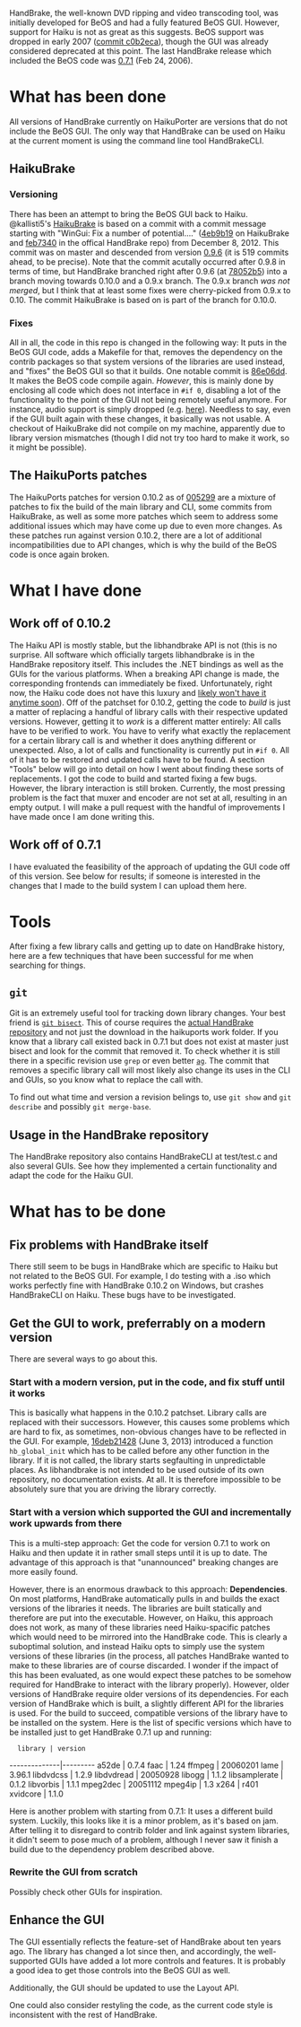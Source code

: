 HandBrake, the well-known DVD ripping and video transcoding tool, was initially
developed for BeOS and had a fully featured BeOS GUI. However, support for
Haiku is not as great as this suggests. BeOS support was dropped in early 2007
([commit c0b2eca](https://github.com/HandBrake/HandBrake/commit/c0b2eca)),
though the GUI was already considered deprecated at this point. The last
HandBrake release which included the BeOS code was
[0.7.1](https://github.com/HandBrake/HandBrake/releases/tag/0.7.1) (Feb 24,
2006).

# What has been done
All versions of HandBrake currently on HaikuPorter are versions that do not
include the BeOS GUI. The only way that HandBrake can be used on Haiku at the
current moment is using the command line tool HandBrakeCLI.

## HaikuBrake
### Versioning
There has been an attempt to bring the BeOS GUI back to Haiku. @kallisti5's
[HaikuBrake](https://github.com/kallisti5/HaikuBrake) is based on a commit with
a commit message starting with "WinGui: Fix a number of potential...."
([4eb9b19](https://github.com/kallisti5/HaikuBrake/commit/4eb9b19d3758c089fdea16adcf2243cca22de909)
on HaikuBrake and
[feb7340](https://github.com/HandBrake/HandBrake/commit/feb7340) in the offical
HandBrake repo) from December 8, 2012. This commit was on master and descended
from version [0.9.6](https://github.com/HandBrake/HandBrake/releases/tag/0.9.6)
(it is 519 commits ahead, to be precise). Note that the commit acutally
occurred after 0.9.8 in terms of time, but HandBrake branched right after 0.9.6
(at [78052b5](https://github.com/HandBrake/HandBrake/commit/78052b5)) into a
branch moving towards 0.10.0 and a 0.9.x branch. The 0.9.x branch *was not
merged*, but I think that at least some fixes were cherry-picked from 0.9.x to
0.10. The commit HaikuBrake is based on is part of the branch for 0.10.0.

### Fixes
All in all, the code in this repo is changed in the following way: It puts in
the BeOS GUI code, adds a Makefile for that, removes the dependency on the
contrib packages so that system versions of the libraries are used instead, and
"fixes" the BeOS GUI so that it builds. One notable commit is
[86e06dd](https://github.com/kallisti5/HaikuBrake/commit/86e06dd04d93108a8156f2aa73c8fb404ade92ea).
It makes the BeOS code compile again. *However*, this is mainly done by
enclosing all code which does not interface in `#if 0`, disabling a lot of the
functionality to the point of the GUI not being remotely useful anymore. For
instance, audio support is simply dropped (e.g.
[here](https://github.com/kallisti5/HaikuBrake/commit/86e06dd04d93108a8156f2aa73c8fb404ade92ea#diff-a1dffb371a1de8a96b3df30cd292ac0fR899)).
Needless to say, even if the GUI built again with these changes, it basically
was not usable. A checkout of HaikuBrake did not compile on my machine,
apparently due to library version mismatches (though I did not try too hard to
make it work, so it might be possible).

## The HaikuPorts patches
The HaikuPorts patches for version 0.10.2 as of
[005299](https://github.com/haikuports/haikuports/commit/005299) are a mixture
of patches to fix the build of the main library and CLI, some commits from
HaikuBrake, as well as some more patches which seem to address some additional
issues which may have come up due to even more changes. As these patches run
against version 0.10.2, there are a lot of additional incompatibilities due to
API changes, which is why the build of the BeOS code is once again broken.

# What I have done
## Work off of 0.10.2
The Haiku API is mostly stable, but the libhandbrake API is not (this is no
surprise. All software which officially targets libhandbrake is in the
HandBrake repository itself. This includes the .NET bindings as well as the
GUIs for the various platforms. When a breaking API change is made, the
corresponding frontends can immediately be fixed. Unfortunately, right now, the
Haiku code does not have this luxury and [likely won't have it anytime
soon](https://reviews.handbrake.fr/r/480/)). Off of the patchset for 0.10.2,
getting the code to *build* is just a matter of replacing a handful of library
calls with their respective updated versions. However, getting it to *work* is
a different matter entirely: All calls have to be verified to work. You have to
verify what exactly the replacement for a certain library call is and whether
it does anything different or unexpected. Also, a lot of calls and
functionality is currently put in `#if 0`. All of it has to be restored and
updated calls have to be found. A section "Tools" below will go into detail on
how I went about finding these sorts of replacements. I got the code to build
and started fixing a few bugs. However, the library interaction is still
broken. Currently, the most pressing problem is the fact that muxer and encoder
are not set at all, resulting in an empty output.  I will make a pull request
with the handful of improvements I have made once I am done writing this.

## Work off of 0.7.1
I have evaluated the feasibility of the approach of updating the GUI code off
of this version. See below for results; if someone is interested in the changes
that I made to the build system I can upload them here.

# Tools
After fixing a few library calls and getting up to date on HandBrake history,
here are a few techniques that have been successful for me when searching for
things.
## `git`
Git is an extremely useful tool for tracking down library changes. Your best
friend is [`git bisect`](https://git-scm.com/docs/git-bisect). This of course
requires the [actual HandBrake
repository](https://github.com/HandBrake/HandBrake) and not just the download
in the haikuports work folder. If you know that a library call existed back in
0.7.1 but does not exist at master just bisect and look for the commit that
removed it. To check whether it is still there in a specific revision use
`grep` or even better [`ag`](https://git-scm.com/docs/git-bisect). The commit
that removes a specific library call will most likely also change its uses in
the CLI and GUIs, so you know what to replace the call with.

To find out what time and version a revision belings to, use `git show` and
`git describe` and possibly `git merge-base`.
## Usage in the HandBrake repository
The HandBrake repository also contains HandBrakeCLI at test/test.c and also
several GUIs. See how they implemented a certain functionality and adapt the
code for the Haiku GUI.

# What has to be done
## Fix problems with HandBrake itself
There still seem to be bugs in HandBrake which are specific to Haiku but not
related to the BeOS GUI. For example, I do testing with a .iso which works
perfectly fine with HandBrake 0.10.2 on Windows, but crashes HandBrakeCLI on
Haiku. These bugs have to be investigated.

## Get the GUI to work, preferrably on a modern version
There are several ways to go about this.

### Start with a modern version, put in the code, and fix stuff until it works
This is basically what happens in the 0.10.2 patchset. Library calls are
replaced with their successors. However, this causes some problems which are
hard to fix, as sometimes, non-obvious changes have to be reflected in the GUI.
For example,
[16deb21428](https://github.com/HandBrake/HandBrake/commit/16deb21428) (June 3,
2013) introduced a function `hb_global_init` which has to be called before any
other function in the library. If it is not called, the library starts
segfaulting in unpredictable places. As libhandbrake is not intended to be used
outside of its own repository, no documentation exists. At all. It is therefore
impossible to be absolutely sure that you are driving the library correctly.

### Start with a version which supported the GUI and incrementally work upwards from there
This is a multi-step approach: Get the code for version 0.7.1 to work on Haiku
and then update it in rather small steps until it is up to date.  The advantage
of this approach is that "unannounced" breaking changes are more easily found.

However, there is an enormous drawback to this approach: **Dependencies**. On
most platforms, HandBrake automatically pulls in and builds the exact versions
of the libraries it needs. The libraries are built statically and therefore are
put into the executable. However, on Haiku, this approach does not work, as
many of these libraries need Haiku-spacific patches which would need to be
mirrored into the HandBrake code. This is clearly a suboptimal solution, and
instead Haiku opts to simply use the system versions of these libraries (in the
process, all patches HandBrake wanted to make to these libraries are of course
discarded. I wonder if the impact of this has been evaluated, as one would
expect these patches to be somehow required for HandBrake to interact with the
library properly).  However, older versions of HandBrake require older versions
of its dependencies. For each version of HandBrake which is built, a slightly
different API for the libraries is used. For the build to succeed, compatible
versions of the library have to be installed on the system. Here is the list of
specific versions which have to be installed just to get HandBrake 0.7.1 up and
running:

      library | version
--------------|---------
        a52de | 0.7.4
         faac | 1.24
       ffmpeg | 20060201
         lame | 3.96.1
    libdvdcss | 1.2.9
   libdvdread | 20050928
       libogg | 1.1.2
libsamplerate | 0.1.2
    libvorbis | 1.1.1
     mpeg2dec | 20051112
      mpeg4ip | 1.3
         x264 | r401
     xvidcore | 1.1.0

Here is another problem with starting from 0.7.1: It uses a different build
system. Luckily, this looks like it is a minor problem, as it's based on jam.
After telling it to disregard to contrib folder and link against system
libraries, it didn't seem to pose much of a problem, although I never saw it
finish a build due to the dependency problem described above.

### Rewrite the GUI from scratch
Possibly check other GUIs for inspiration.

## Enhance the GUI
The GUI essentially reflects the feature-set of HandBrake about ten years ago.
The library has changed a lot since then, and accordingly, the well-supported
GUIs have added a lot more controls and features. It is probably a good idea to
get those controls into the BeOS GUI as well.

Additionally, the GUI should be updated to use the Layout API.

One could also consider restyling the code, as the current code style is
inconsistent with the rest of HandBrake.
